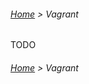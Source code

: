 ###### [Home](../../../../README.md) > Vagrant

TODO

###### [Home](../../../../README.md) > Vagrant
